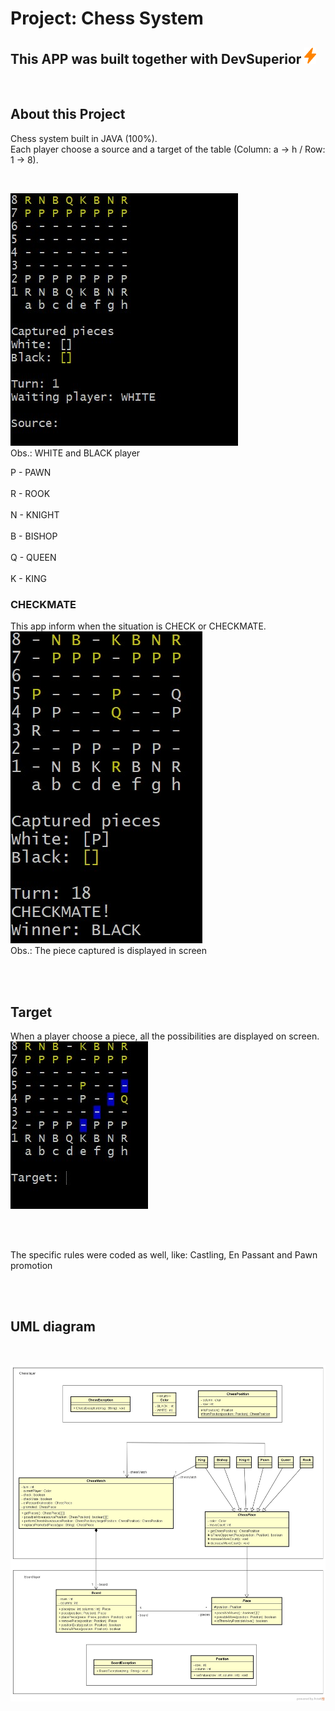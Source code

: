 # Project: Chess System

## This APP was built together with DevSuperior ![DevSuperior logo](https://raw.githubusercontent.com/devsuperior/bds-assets/main/ds/devsuperior-logo-small.png)

<br />  

## About this Project
Chess system built in JAVA (100%).
<br /> 
Each player choose a source and a target of the table (Column: a -> h / Row: 1 -> 8). 

<br />  

![chess-system](https://github.com/leoabrantes/chess-system-java/blob/main/img/chess-system.jpg)
<br /> 
Obs.: WHITE and BLACK player

P - PAWN <br />  
R - ROOK <br />  
N - KNIGHT <br />  
B - BISHOP <br />  
Q - QUEEN <br />  
K - KING <br />  


### CHECKMATE <br /> 
This app inform when the situation is CHECK or CHECKMATE. <br /> 
![checkmate](https://github.com/leoabrantes/chess-system-java/blob/main/img/chess-checkmate.jpg)
<br />
Obs.: The piece captured is displayed in screen

<br /> <br /> 

## Target <br /> 
When a player choose a piece, all the possibilities are displayed on screen. <br /> 
![target](https://github.com/leoabrantes/chess-system-java/blob/main/img/chess-target.jpg)

<br />
<br />


The specific rules were coded as well, like: Castling, En Passant and Pawn promotion  <br />

<br />
<br />


## UML diagram

<br />

![checkmate](https://github.com/leoabrantes/chess-system-java/blob/main/img/chess-dominio.jpg)

<br />

